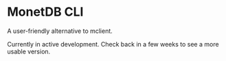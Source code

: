 # MonetDB CLI

A user-friendly alternative to mclient.

Currently in active development. Check back in a few weeks to see a more usable version.
